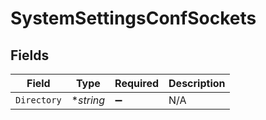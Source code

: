 # SystemSettingsConfSockets


## Fields

| Field              | Type               | Required           | Description        |
| ------------------ | ------------------ | ------------------ | ------------------ |
| `Directory`        | **string*          | :heavy_minus_sign: | N/A                |